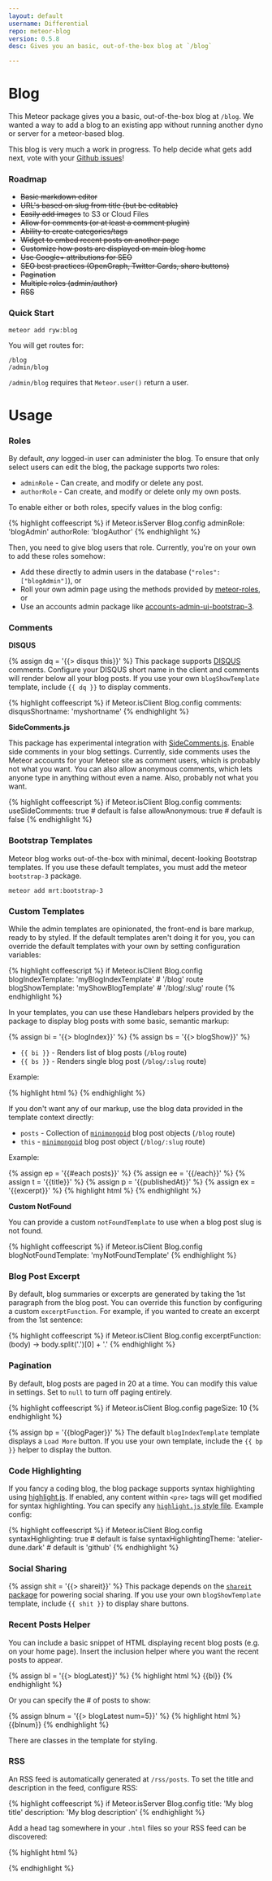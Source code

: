 ```yaml
---
layout: default
username: Differential
repo: meteor-blog
version: 0.5.8
desc: Gives you an basic, out-of-the-box blog at `/blog`

---
```

# Blog

This Meteor package gives you a basic, out-of-the-box blog at `/blog`. We wanted
a way to add a blog to an existing app without running another dyno or server
for a meteor-based blog.

This blog is very much a work in progress. To help decide what gets add next,
vote with your [Github issues](https://github.com/Differential/meteor-blog/issues)!

### Roadmap

* <s>Basic markdown editor</s>
* <s>URL's based on slug from title (but be editable)</s>
* <s>Easily add images</s> to S3 or Cloud Files
* <s>Allow for comments (or at least a comment plugin)</s>
* <s>Ability to create categories/tags</s>
* <s>Widget to embed recent posts on another page</s>
* <s>Customize how posts are displayed on main blog home</s>
* <s>Use Google+ attributions for SEO</s>
* <s>SEO best practices (OpenGraph, Twitter Cards, share buttons)</s>
* <s>Pagination</s>
* <s>Multiple roles (admin/author)</s>
* <s>RSS</s>

### Quick Start

```
meteor add ryw:blog
```

You will get routes for:

```
/blog
/admin/blog
```

`/admin/blog` requires that `Meteor.user()` return a user.

# Usage

### Roles

By default, _any_ logged-in user can administer the blog. To ensure that only
select users can edit the blog, the package supports two roles:

* `adminRole` - Can create, and modify or delete any post.
* `authorRole` - Can create, and modify or delete only my own posts.

To enable either or both roles, specify values in the blog config:

{% highlight coffeescript %}
if Meteor.isServer
  Blog.config
    adminRole: 'blogAdmin'
    authorRole: 'blogAuthor'
{% endhighlight %}

Then, you need to give blog users that role. Currently, you're on your own to
add these roles somehow:

* Add these directly to admin users in the database (`"roles": ["blogAdmin"]`), or
* Roll your own admin page using the methods provided by [meteor-roles](https://atmosphere.meteor.com/package/roles), or
* Use an accounts admin package like [accounts-admin-ui-bootstrap-3](https://atmosphere.meteor.com/package/accounts-admin-ui-bootstrap-3).

### Comments

**DISQUS**

{% assign dq = '{{> disqus this}}' %}
This package supports [DISQUS](http://disqus.com) comments. Configure your
DISQUS short name in the client and comments will render below all your blog
posts. If you use your own `blogShowTemplate` template, include `{{ dq }}` to
display comments.

{% highlight coffeescript %}
if Meteor.isClient
  Blog.config
    comments:
      disqusShortname: 'myshortname'
{% endhighlight %}

**SideComments.js**

This package has experimental integration with [SideComments.js](http://aroc.github.io/side-comments-demo/).
Enable side comments in your blog settings. Currently, side comments uses the
Meteor accounts for your Meteor site as comment users, which is probably not
what you want. You can also allow anonymous comments, which lets anyone type in
anything without even a name. Also, probably not what you want.

{% highlight coffeescript %}
if Meteor.isClient
  Blog.config
    comments:
      useSideComments: true # default is false
      allowAnonymous: true # default is false
{% endhighlight %}

### Bootstrap Templates

Meteor blog works out-of-the-box with minimal, decent-looking Bootstrap
templates. If you use these default templates, you must add the meteor
`bootstrap-3` package.

```
meteor add mrt:bootstrap-3
```

### Custom Templates

While the admin templates are opinionated, the front-end is bare markup, ready
to by styled. If the default templates aren't doing it for you, you can override
the default templates with your own by setting configuration variables:

{% highlight coffeescript %}
if Meteor.isClient
  Blog.config
    blogIndexTemplate: 'myBlogIndexTemplate' # '/blog' route
    blogShowTemplate: 'myShowBlogTemplate'   # '/blog/:slug' route
{% endhighlight %}

In your templates, you can use these Handlebars helpers provided by the package
to display blog posts with some basic, semantic markup:

{% assign bi = '{{> blogIndex}}' %}
{% assign bs = '{{> blogShow}}' %}
* `{{ bi }}` - Renders list of blog posts (`/blog` route)
* `{{ bs }}` - Renders single blog post (`/blog/:slug` route)

Example:

{% highlight html %}
<template name="myBlogIndexTemplate">
  <h1>Welcome to my Blog</h1>
  <div>{{ bi }}</div>
</template>
{% endhighlight %}

If you don't want any of our markup, use the blog data provided in the template
context directly:

* `posts` - Collection of [`minimongoid`](https://github.com/Exygy/minimongoid) blog post objects (`/blog` route)
* `this` - [`minimongoid`](https://github.com/Exygy/minimongoid) blog post object (`/blog/:slug` route)

Example:

{% assign ep = '{{#each posts}}' %}
{% assign ee = '{{/each}}' %}
{% assign t = '{{title}}' %}
{% assign p = '{{publishedAt}}' %}
{% assign ex = '{{excerpt}}' %}
{% highlight html %}
<template name="myBlogIndexTemplate">
  <h1>Welcome to my Blog</h1>
  <ul>
    {{ep}}
      <li>
        <h2>{{t}}</h2>
        <p>Published on {{p}}</p>
        <p>Excerpt: {{ex}}</p>
      </li>
    {{ee}}
  </ul>
</template>
{% endhighlight %}

**Custom NotFound**

You can provide a custom `notFoundTemplate` to use when a blog post slug is not
found.

{% highlight coffeescript %}
if Meteor.isClient
  Blog.config
    blogNotFoundTemplate: 'myNotFoundTemplate'
{% endhighlight %}

### Blog Post Excerpt

By default, blog summaries or excerpts are generated by taking the 1st paragraph
from the blog post. You can override this function by configuring a custom
`excerptFunction`. For example, if you wanted to create an excerpt from the 1st
sentence:

{% highlight coffeescript %}
if Meteor.isClient
  Blog.config
    excerptFunction: (body) ->
      body.split('.')[0] + '.'
{% endhighlight %}

### Pagination

By default, blog posts are paged in 20 at a time.  You can modify this value in
settings. Set to `null` to turn off paging entirely.

{% highlight coffeescript %}
if Meteor.isClient
  Blog.config
    pageSize: 10
{% endhighlight %}

{% assign bp = '{{blogPager}}' %}
The default `blogIndexTemplate` template displays a `Load More` button. If you
use your own template, include the `{{ bp }}` helper to display the button.

### Code Highlighting

If you fancy a coding blog, the blog package supports syntax highlighting using
[highlight.js](http://highlightjs.org/). If enabled, any content within `<pre>`
tags will get modified for syntax highlighting. You can specify any
[`highlight.js` style file](https://github.com/isagalaev/highlight.js/tree/master/src/styles).
Example config:

{% highlight coffeescript %}
if Meteor.isClient
  Blog.config
    syntaxHighlighting: true # default is false
    syntaxHighlightingTheme: 'atelier-dune.dark' # default is 'github'
{% endhighlight %}

### Social Sharing

{% assign shit = '{{> shareit}}' %}
This package depends on the [`shareit` package](https://atmospherejs.com/package/shareit)
for powering social sharing.  If you use your own `blogShowTemplate` template,
include `{{ shit }}` to display share buttons.

### Recent Posts Helper

You can include a basic snippet of HTML displaying recent blog posts (e.g. on
your home page). Insert the inclusion helper where you want the recent posts to
appear.

{% assign bl = '{{> blogLatest}}' %}
{% highlight html %}
{{bl}}
{% endhighlight %}

Or you can specify the # of posts to show:

{% assign blnum = '{{> blogLatest num=5}}' %}
{% highlight html %}
{{blnum}}
{% endhighlight %}

There are classes in the template for styling.

### RSS

An RSS feed is automatically generated at `/rss/posts`. To set the title and
description in the feed, configure RSS:

{% highlight coffeescript %}
if Meteor.isServer
  Blog.config
    title: 'My blog title'
    description: 'My blog description'
{% endhighlight %}

Add a head tag somewhere in your `.html` files so your RSS feed can be discovered:

{% highlight html %}
<head>
  <link rel="alternate" type="application/rss+xml" title="My blog title" href="/rss/posts">
</head>
{% endhighlight %}
